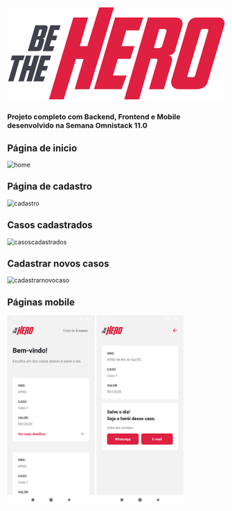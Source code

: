 <h1 align="center">
<img src="https://github.com/leopatrocinio/be-the-hero_semanaomniStack11/blob/master/frontend/src/assets/logo.svg">
</h1>

### Projeto completo com Backend, Frontend e Mobile desenvolvido na Semana Omnistack 11.0 

<h2> Página de inicio</h2>

![home](https://user-images.githubusercontent.com/47727408/77797617-234a7c00-7050-11ea-9c9d-d410890ed03b.png)

<h2> Página de cadastro</h2>

![cadastro](https://user-images.githubusercontent.com/47727408/77797722-57be3800-7050-11ea-92a2-de73f2435729.png)


<h2> Casos cadastrados </h2>

![casoscadastrados](https://user-images.githubusercontent.com/47727408/77797923-af5ca380-7050-11ea-9e3c-14c655dd94f0.png)

<h2> Cadastrar novos casos</h2>

![cadastrarnovocaso](https://user-images.githubusercontent.com/47727408/77797990-cf8c6280-7050-11ea-9bcb-d34896f340cd.png)

<h2> Páginas mobile</h2>

<img src="https://github.com/leopatrocinio/be-the-hero_semanaomniStack11/blob/master/mobile/assets/Screenshot_2020-03-27-17-14-39-379_host.exp.exponent.jpg" width="40%" height="40%">

<img src="https://github.com/leopatrocinio/be-the-hero_semanaomniStack11/blob/master/mobile/assets/Screenshot_2020-03-27-17-14-42-803_host.exp.exponent.jpg" width="40%" height="40%">



